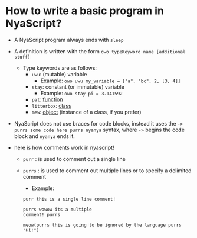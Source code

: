 # How to write a basic program in NyaScript?

* A NyaScript program always ends with ``sleep``
* A definition is written with the form ``owo typeKeyword name [additional stuff]`` 
    * Type keywords are as follows:
        * ``uwu``: (mutable) variable
            * Example: ``owo uwu my_variable = ["a", "bc", 2, [3, 4]]``
        * ``stay``: constant (or immutable) variable
            * Example: ``owo stay pi = 3.141592``
        * ``pat``: [function](./functions.md)
        * ``litterbox``: [class](./classes.md)
        * ``mew``: [object](./classes.md) (instance of a class, if you prefer)

* NyaScript does not use braces for code blocks, instead it uses the ``-> purrs some code here purrs nyanya`` syntax, where ``->`` begins the code block and ``nyanya`` ends it.

* here is how comments work in nyascript!

    * ``purr`` : is used to comment out a single line
    * ``purrs`` : is used to comment out multiple lines or to specify a delimited comment

        * Example:
        ```
        purr this is a single line comment!

        purrs wowow its a multiple
        comment! purrs
        
        meow(purrs this is going to be ignored by the language purrs "Hi!")
        ```
